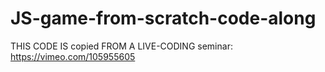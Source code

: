 # JS-game-from-scratch-code-along

THIS CODE IS copied FROM A LIVE-CODING seminar: https://vimeo.com/105955605
